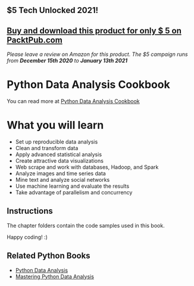 ## $5 Tech Unlocked 2021!
[Buy and download this product for only $ 5 on PacktPub.com](https://www.packtpub.com/)
-----
*Please leave a review on Amazon for this product. The $5 campaign         runs from __December 15th 2020__ to __January 13th 2021__*

# Python Data Analysis Cookbook

You can read more at [Python Data Analysis Cookbook](https://www.packtpub.com/big-data-and-business-intelligence/python-data-analysis-cookbook?utm_source=GitHub&utm_medium=Repository&utm_campaign=9781785282287)

# What you will learn

* Set up reproducible data analysis
* Clean and transform data
* Apply advanced statistical analysis
* Create attractive data visualizations
* Web scrape and work with databases, Hadoop, and Spark
* Analyze images and time series data
* Mine text and analyze social networks
* Use machine learning and evaluate the results
* Take advantage of parallelism and concurrency


## Instructions

The chapter folders contain the code samples used in this book.

Happy coding! :)



## Related Python Books

* [Python Data Analysis](https://www.packtpub.com/big-data-and-business-intelligence/python-data-analysis?utm_source=GitHub&utm_medium=Repository&utm_campaign=9781783553358)
* [Mastering Python Data Analysis](https://www.packtpub.com/big-data-and-business-intelligence/mastering-python-data-analysis?utm_source=GitHub&utm_medium=Repository&utm_campaign=9781783553297)

